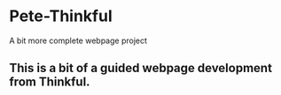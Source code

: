 # Pete-Thinkful
A bit more complete webpage project

## This is a bit of a guided webpage development from Thinkful.

